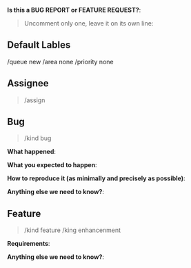 <!-- Issue template; please answer the questions. -->

**Is this a BUG REPORT or FEATURE REQUEST?**:

> Uncomment only one, leave it on its own line:
>

## Default Lables

/queue new
/area none
/priority none

## Assignee

> /assign

## Bug

> /kind bug

**What happened**:

**What you expected to happen**:

**How to reproduce it (as minimally and precisely as possible)**:

**Anything else we need to know?**:


## Feature

> /kind feature
> /king enhancenment

**Requirements**:

**Anything else we need to know?**:
